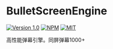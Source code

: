 # BulletScreenEngine
[![Version 1.0](https://img.shields.io/badge/version-1.0-brightgreen.svg?style=flat-square)](https://github.com/iamscottxu/BulletScreenEngine/releases/tag/1.0)
[![NPM](https://img.shields.io/npm/v/bullet-screen-engine.svg?style=flat-square)](https://www.npmjs.com/package/bullet-screen-engine)
[![MIT](https://img.shields.io/github/license/mashape/apistatus.svg?style=flat-square)](https://github.com/iamscottxu/AcFun-Video-Download/blob/master/LICENSE)

高性能弹幕引擎。同屏弹幕1000+